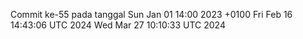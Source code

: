 Commit ke-55 pada tanggal Sun Jan 01 14:00 2023 +0100
Fri Feb 16 14:43:06 UTC 2024
Wed Mar 27 10:10:33 UTC 2024
